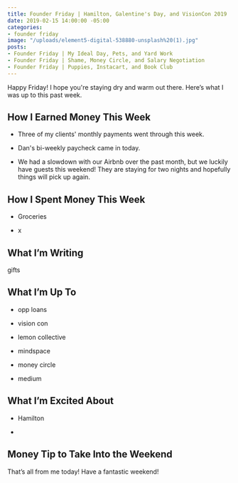 ```yaml
---
title: Founder Friday | Hamilton, Galentine's Day, and VisionCon 2019
date: 2019-02-15 14:00:00 -05:00
categories:
- founder friday
image: "/uploads/element5-digital-538880-unsplash%20(1).jpg"
posts:
- Founder Friday | My Ideal Day, Pets, and Yard Work
- Founder Friday | Shame, Money Circle, and Salary Negotiation
- Founder Friday | Puppies, Instacart, and Book Club
---
```


Happy Friday! I hope you're staying dry and warm out there. Here’s what I was up to this past week.

## **How I Earned Money This Week**

* Three of my clients' monthly payments went through this week.

* Dan's bi-weekly paycheck came in today.

* We had a slowdown with our Airbnb over the past month, but we luckily have guests this weekend! They are staying for two nights and hopefully things will pick up again.

## **How I Spent Money This Week**

* Groceries

* x

## **What I’m Writing**

gifts

## **What I’m Up To**

* opp loans

* vision con

* lemon collective

* mindspace

* money circle

* medium

## **What I’m Excited About**

* Hamilton

* 

## **Money Tip to Take Into the Weekend**

That’s all from me today! Have a fantastic weekend!